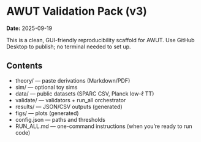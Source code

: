 # AWUT Validation Pack (v3)
**Date:** 2025-09-19

This is a clean, GUI-friendly reproducibility scaffold for AWUT. 
Use GitHub Desktop to publish; no terminal needed to set up.

## Contents
- theory/ — paste derivations (Markdown/PDF)
- sim/ — optional toy sims
- data/ — public datasets (SPARC CSV, Planck low-ℓ TT)
- validate/ — validators + run_all orchestrator
- results/ — JSON/CSV outputs (generated)
- figs/ — plots (generated)
- config.json — paths and thresholds
- RUN_ALL.md — one-command instructions (when you’re ready to run code)
